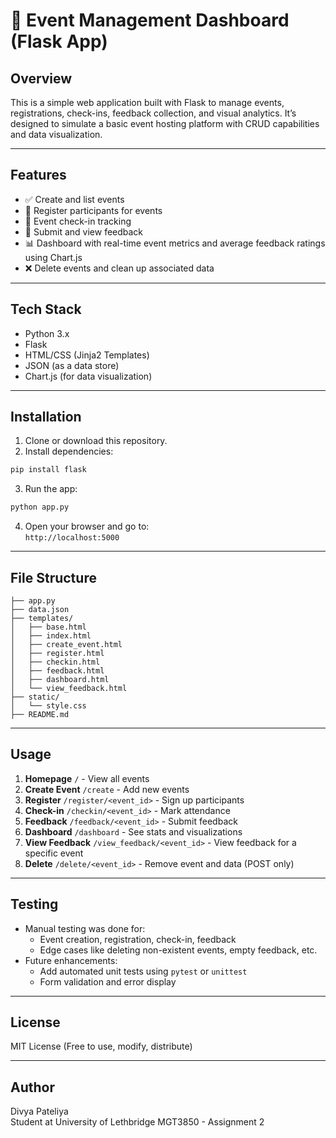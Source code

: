 
# 📅 Event Management Dashboard (Flask App)

## Overview

This is a simple web application built with Flask to manage events, registrations, check-ins, feedback collection, and visual analytics. It’s designed to simulate a basic event hosting platform with CRUD capabilities and data visualization.

---

## Features

- ✅ Create and list events
- 📝 Register participants for events
- 🔐 Event check-in tracking
- 💬 Submit and view feedback
- 📊 Dashboard with real-time event metrics and average feedback ratings using Chart.js
- ❌ Delete events and clean up associated data

---

## Tech Stack

- Python 3.x
- Flask
- HTML/CSS (Jinja2 Templates)
- JSON (as a data store)
- Chart.js (for data visualization)

---

## Installation

1. Clone or download this repository.
2. Install dependencies:

```bash
pip install flask
```

3. Run the app:

```bash
python app.py
```

4. Open your browser and go to:  
   `http://localhost:5000`

---

## File Structure

```
├── app.py
├── data.json
├── templates/
│   ├── base.html
│   ├── index.html
│   ├── create_event.html
│   ├── register.html
│   ├── checkin.html
│   ├── feedback.html
│   ├── dashboard.html
│   └── view_feedback.html
├── static/
│   └── style.css
├── README.md
```

---

## Usage

1. **Homepage** `/` - View all events  
2. **Create Event** `/create` - Add new events  
3. **Register** `/register/<event_id>` - Sign up participants  
4. **Check-in** `/checkin/<event_id>` - Mark attendance  
5. **Feedback** `/feedback/<event_id>` - Submit feedback  
6. **Dashboard** `/dashboard` - See stats and visualizations  
7. **View Feedback** `/view_feedback/<event_id>` - View feedback for a specific event  
8. **Delete** `/delete/<event_id>` - Remove event and data (POST only)

---

## Testing

- Manual testing was done for:
  - Event creation, registration, check-in, feedback
  - Edge cases like deleting non-existent events, empty feedback, etc.
- Future enhancements:
  - Add automated unit tests using `pytest` or `unittest`
  - Form validation and error display

---

## License

MIT License (Free to use, modify, distribute)

---

## Author

Divya Pateliya  
Student at University of Lethbridge
MGT3850 - Assignment 2
